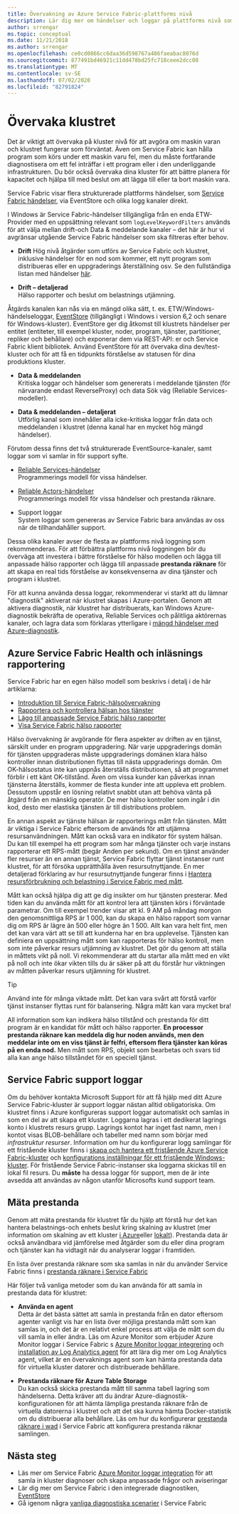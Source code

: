 ```yaml
---
title: Övervakning av Azure Service Fabric-plattforms nivå
description: Lär dig mer om händelser och loggar på plattforms nivå som används för att övervaka och diagnostisera Azure Service Fabric-kluster.
author: srrengar
ms.topic: conceptual
ms.date: 11/21/2018
ms.author: srrengar
ms.openlocfilehash: ce0cd0866cc6daa36d598767a486faeabac8076d
ms.sourcegitcommit: 877491bd46921c11dd478bd25fc718ceee2dcc08
ms.translationtype: MT
ms.contentlocale: sv-SE
ms.lasthandoff: 07/02/2020
ms.locfileid: "82791824"
---
```

# <a name="monitoring-the-cluster"></a>Övervaka klustret

Det är viktigt att övervaka på kluster nivå för att avgöra om maskin varan och klustret fungerar som förväntat. Även om Service Fabric kan hålla program som körs under ett maskin varu fel, men du måste fortfarande diagnostisera om ett fel inträffar i ett program eller i den underliggande infrastrukturen. Du bör också övervaka dina kluster för att bättre planera för kapacitet och hjälpa till med beslut om att lägga till eller ta bort maskin vara.

Service Fabric visar flera strukturerade plattforms händelser, som [Service Fabric händelser](service-fabric-diagnostics-events.md), via EventStore och olika logg kanaler direkt. 

I Windows är Service Fabric-händelser tillgängliga från en enda ETW-Provider med en uppsättning relevant som `logLevelKeywordFilters` används för att välja mellan drift-och Data & meddelande kanaler – det här är hur vi avgränsar utgående Service Fabric händelser som ska filtreras efter behov.

* **Drift** Hög nivå åtgärder som utförs av Service Fabric och klustret, inklusive händelser för en nod som kommer, ett nytt program som distribueras eller en uppgraderings återställning osv. Se den fullständiga listan med händelser [här](service-fabric-diagnostics-event-generation-operational.md).  

* **Drift – detaljerad**  
Hälso rapporter och beslut om belastnings utjämning.

Åtgärds kanalen kan nås via en mängd olika sätt, t. ex. ETW/Windows-händelseloggar, [EventStore](service-fabric-diagnostics-eventstore.md) (tillgängligt i Windows i version 6,2 och senare för Windows-kluster). EventStore ger dig åtkomst till klustrets händelser per entitet (entiteter, till exempel kluster, noder, program, tjänster, partitioner, repliker och behållare) och exponerar dem via REST-API: er och Service Fabric klient bibliotek. Använd EventStore för att övervaka dina dev/test-kluster och för att få en tidpunkts förståelse av statusen för dina produktions kluster.

* **Data & meddelanden**  
Kritiska loggar och händelser som genererats i meddelande tjänsten (för närvarande endast ReverseProxy) och data Sök väg (Reliable Services-modeller).

* **Data & meddelanden – detaljerat**  
Utförlig kanal som innehåller alla icke-kritiska loggar från data och meddelanden i klustret (denna kanal har en mycket hög mängd händelser).

Förutom dessa finns det två strukturerade EventSource-kanaler, samt loggar som vi samlar in för support syfte.

* [Reliable Services-händelser](service-fabric-reliable-services-diagnostics.md)  
Programmerings modell för vissa händelser.

* [Reliable Actors-händelser](service-fabric-reliable-actors-diagnostics.md)  
Programmerings modell för vissa händelser och prestanda räknare.

* Support loggar  
System loggar som genereras av Service Fabric bara användas av oss när de tillhandahåller support.

Dessa olika kanaler avser de flesta av plattforms nivå loggning som rekommenderas. För att förbättra plattforms nivå loggningen bör du överväga att investera i bättre förståelse för hälso modellen och lägga till anpassade hälso rapporter och lägga till anpassade **prestanda räknare** för att skapa en real tids förståelse av konsekvenserna av dina tjänster och program i klustret.

För att kunna använda dessa loggar, rekommenderar vi starkt att du lämnar "diagnostik" aktiverat när klustret skapas i Azure-portalen. Genom att aktivera diagnostik, när klustret har distribuerats, kan Windows Azure-diagnostik bekräfta de operativa, Reliable Services och pålitliga aktörernas kanaler, och lagra data som förklaras ytterligare i [mängd händelser med Azure-diagnostik](service-fabric-diagnostics-event-aggregation-wad.md).

## <a name="azure-service-fabric-health-and-load-reporting"></a>Azure Service Fabric Health och inläsnings rapportering

Service Fabric har en egen hälso modell som beskrivs i detalj i de här artiklarna:

- [Introduktion till Service Fabric-hälsoövervakning](service-fabric-health-introduction.md)
- [Rapportera och kontrollera hälsan hos tjänster](service-fabric-diagnostics-how-to-report-and-check-service-health.md)
- [Lägg till anpassade Service Fabric hälso rapporter](service-fabric-report-health.md)
- [Visa Service Fabric hälso rapporter](service-fabric-view-entities-aggregated-health.md)

Hälso övervakning är avgörande för flera aspekter av driften av en tjänst, särskilt under en program uppgradering. När varje uppgraderings domän för tjänsten uppgraderas måste uppgraderings domänen klara hälso kontroller innan distributionen flyttas till nästa uppgraderings domän. Om OK-hälsostatus inte kan uppnås återställs distributionen, så att programmet förblir i ett känt OK-tillstånd. Även om vissa kunder kan påverkas innan tjänsterna återställs, kommer de flesta kunder inte att uppleva ett problem. Dessutom uppstår en lösning relativt snabbt utan att behöva vänta på åtgärd från en mänsklig operatör. De mer hälso kontroller som ingår i din kod, desto mer elastiska tjänsten är till distributions problem.

En annan aspekt av tjänste hälsan är rapporterings mått från tjänsten. Mått är viktiga i Service Fabric eftersom de används för att utjämna resursanvändningen. Mått kan också vara en indikator för system hälsan. Du kan till exempel ha ett program som har många tjänster och varje instans rapporterar ett RPS-mått (begär Anden per sekund). Om en tjänst använder fler resurser än en annan tjänst, Service Fabric flyttar tjänst instanser runt klustret, för att försöka upprätthålla även resursutnyttjande. En mer detaljerad förklaring av hur resursutnyttjande fungerar finns i [Hantera resursförbrukning och belastning i Service Fabric med mått](service-fabric-cluster-resource-manager-metrics.md).

Mått kan också hjälpa dig att ge dig insikter om hur tjänsten presterar. Med tiden kan du använda mått för att kontrol lera att tjänsten körs i förväntade parametrar. Om till exempel trender visar att kl. 9 AM på måndag morgon den genomsnittliga RPS är 1 000, kan du skapa en hälso rapport som varnar dig om RPS är lägre än 500 eller högre än 1 500. Allt kan vara helt fint, men det kan vara värt att se till att kunderna har en bra upplevelse. Tjänsten kan definiera en uppsättning mått som kan rapporteras för hälso kontroll, men som inte påverkar resurs utjämning av klustret. Det gör du genom att ställa in måttets vikt på noll. Vi rekommenderar att du startar alla mått med en vikt på noll och inte ökar vikten tills du är säker på att du förstår hur viktningen av måtten påverkar resurs utjämning för klustret.

> [!TIP]
> Använd inte för många viktade mått. Det kan vara svårt att förstå varför tjänst instanser flyttas runt för balansering. Några mått kan vara mycket bra!

All information som kan indikera hälso tillstånd och prestanda för ditt program är en kandidat för mått och hälso rapporter. **En processor prestanda räknare kan meddela dig hur noden används, men den meddelar inte om en viss tjänst är felfri, eftersom flera tjänster kan köras på en enda nod.** Men mått som RPS, objekt som bearbetas och svars tid alla kan ange hälso tillståndet för en speciell tjänst.

## <a name="service-fabric-support-logs"></a>Service Fabric support loggar

Om du behöver kontakta Microsoft Support för att få hjälp med ditt Azure Service Fabric-kluster är support loggar nästan alltid obligatoriska. Om klustret finns i Azure konfigureras support loggar automatiskt och samlas in som en del av att skapa ett kluster. Loggarna lagras i ett dedikerat lagrings konto i klustrets resurs grupp. Lagrings kontot har inget fast namn, men i kontot visas BLOB-behållare och tabeller med namn som börjar med *infrastruktur resurser*. Information om hur du konfigurerar logg samlingar för ett fristående kluster finns i [skapa och hantera ett fristående Azure Service Fabric-kluster](service-fabric-cluster-creation-for-windows-server.md) och [konfigurations inställningar för ett fristående Windows-kluster](service-fabric-cluster-manifest.md). För fristående Service Fabric-instanser ska loggarna skickas till en lokal fil resurs. Du **måste** ha dessa loggar för support, men de är inte avsedda att användas av någon utanför Microsofts kund support team.

## <a name="measuring-performance"></a>Mäta prestanda

Genom att mäta prestanda för klustret får du hjälp att förstå hur det kan hantera belastnings-och enhets beslut kring skalning av klustret (mer information om skalning av ett kluster [i Azure](service-fabric-cluster-scale-in-out.md)eller [lokalt](service-fabric-cluster-windows-server-add-remove-nodes.md)). Prestanda data är också användbara vid jämförelse med åtgärder som du eller dina program och tjänster kan ha vidtagit när du analyserar loggar i framtiden. 

En lista över prestanda räknare som ska samlas in när du använder Service Fabric finns i [prestanda räknare i Service Fabric](service-fabric-diagnostics-event-generation-perf.md)

Här följer två vanliga metoder som du kan använda för att samla in prestanda data för klustret:

* **Använda en agent**  
Detta är det bästa sättet att samla in prestanda från en dator eftersom agenter vanligt vis har en lista över möjliga prestanda mått som kan samlas in, och det är en relativt enkel process att välja de mått som du vill samla in eller ändra. Läs om Azure Monitor som erbjuder Azure Monitor loggar i Service Fabric s [Azure Monitor loggar integrering](service-fabric-diagnostics-event-analysis-oms.md) och [installation av Log Analytics agent](../log-analytics/log-analytics-windows-agent.md) för att lära dig mer om Log Analytics agent, vilket är en övervaknings agent som kan hämta prestanda data för virtuella kluster datorer och distribuerade behållare.

* **Prestanda räknare för Azure Table Storage**  
Du kan också skicka prestanda mått till samma tabell lagring som händelserna. Detta kräver att du ändrar Azure-diagnostik-konfigurationen för att hämta lämpliga prestanda räknare från de virtuella datorerna i klustret och att det ska kunna hämta Docker-statistik om du distribuerar alla behållare. Läs om hur du konfigurerar [prestanda räknare i wad](service-fabric-diagnostics-event-aggregation-wad.md) i Service Fabric att konfigurera prestanda räknar samlingen.

## <a name="next-steps"></a>Nästa steg

* Läs mer om Service Fabric [Azure Monitor loggar integration](service-fabric-diagnostics-event-analysis-oms.md) för att samla in kluster diagnoser och skapa anpassade frågor och aviseringar
* Lär dig mer om Service Fabric i den integrerade diagnostiken, [EventStore](service-fabric-diagnostics-eventstore.md)
* Gå igenom några [vanliga diagnostiska scenarier](service-fabric-diagnostics-common-scenarios.md) i Service Fabric
